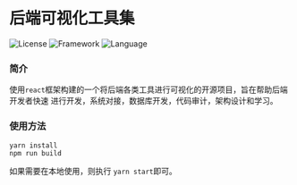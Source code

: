# 后端可视化工具集
![License](https://img.shields.io/badge/license-MIT-yellow)
![Framework](https://img.shields.io/badge/framework-react-brightgreen)
![Language](https://img.shields.io/badge/language-javascript-brightgreen)

### 简介
使用`react`框架构建的一个将后端各类工具进行可视化的开源项目，旨在帮助后端开发者快速
进行开发，系统对接，数据库开发，代码审计，架构设计和学习。

### 使用方法
```shell
yarn install
npm run build
```
如果需要在本地使用，则执行 `yarn start`即可。
